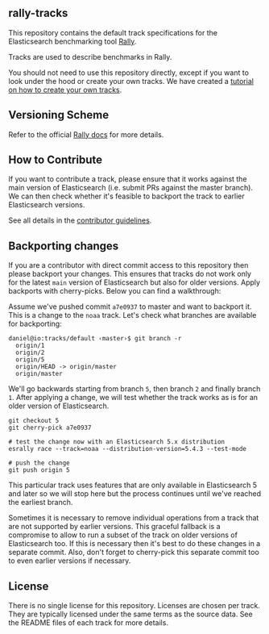 rally-tracks
------------

This repository contains the default track specifications for the Elasticsearch benchmarking tool [Rally](https://github.com/elastic/rally).

Tracks are used to describe benchmarks in Rally.

You should not need to use this repository directly, except if you want to look under the hood or create your own tracks. We have created a [tutorial on how to create your own tracks](https://esrally.readthedocs.io/en/latest/adding_tracks.html).

Versioning Scheme
-----------------

Refer to the official [Rally docs](https://esrally.readthedocs.io/en/stable/track.html#custom-track-repositories) for more details.

How to Contribute
-----------------

If you want to contribute a track, please ensure that it works against the main version of Elasticsearch (i.e. submit PRs against the master branch). We can then check whether it's feasible to backport the track to earlier Elasticsearch versions.

See all details in the [contributor guidelines](https://github.com/elastic/rally/blob/master/CONTRIBUTING.md).

Backporting changes
-------------------

If you are a contributor with direct commit access to this repository then please backport your changes. This ensures that tracks do not work only for the latest `main` version of Elasticsearch but also for older versions. Apply backports with cherry-picks. Below you can find a walkthrough:

Assume we've pushed commit `a7e0937` to master and want to backport it. This is a change to the `noaa` track. Let's check what branches are available for backporting:

```
daniel@io:tracks/default ‹master›$ git branch -r
  origin/1
  origin/2
  origin/5
  origin/HEAD -> origin/master
  origin/master
```

We'll go backwards starting from branch `5`, then branch `2` and finally branch `1`. After applying a change, we will test whether the track works as is for an older version of Elasticsearch.

```
git checkout 5
git cherry-pick a7e0937

# test the change now with an Elasticsearch 5.x distribution
esrally race --track=noaa --distribution-version=5.4.3 --test-mode

# push the change
git push origin 5
```

This particular track uses features that are only available in Elasticsearch 5 and later so we will stop here but the process continues until we've reached the earliest branch.

Sometimes it is necessary to remove individual operations from a track that are not supported by earlier versions. This graceful fallback is a compromise to allow to run a subset of the track on older versions of Elasticsearch too. If this is necessary then it's best to do these changes in a separate commit. Also, don't forget to cherry-pick this separate commit too to even earlier versions if necessary.


License
-------

There is no single license for this repository. Licenses are chosen per track. They are typically licensed under the same terms as the source data. See the README files of each track for more details.
